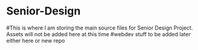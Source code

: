 # Senior-Design
#This is where I am storing the main source files for Senior Design Project. Assets will not be added here at this time
#webdev stuff to be added later either here or new repo
